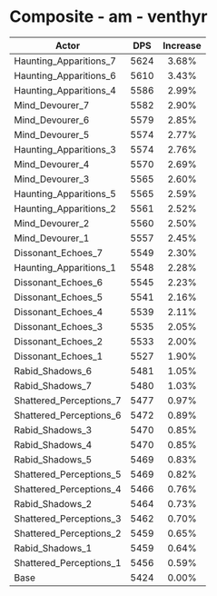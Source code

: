 # Composite - am - venthyr
| Actor | DPS | Increase |
|---|:---:|:---:|
|Haunting_Apparitions_7|5624|3.68%|
|Haunting_Apparitions_6|5610|3.43%|
|Haunting_Apparitions_4|5586|2.99%|
|Mind_Devourer_7|5582|2.90%|
|Mind_Devourer_6|5579|2.85%|
|Mind_Devourer_5|5574|2.77%|
|Haunting_Apparitions_3|5574|2.76%|
|Mind_Devourer_4|5570|2.69%|
|Mind_Devourer_3|5565|2.60%|
|Haunting_Apparitions_5|5565|2.59%|
|Haunting_Apparitions_2|5561|2.52%|
|Mind_Devourer_2|5560|2.50%|
|Mind_Devourer_1|5557|2.45%|
|Dissonant_Echoes_7|5549|2.30%|
|Haunting_Apparitions_1|5548|2.28%|
|Dissonant_Echoes_6|5545|2.23%|
|Dissonant_Echoes_5|5541|2.16%|
|Dissonant_Echoes_4|5539|2.11%|
|Dissonant_Echoes_3|5535|2.05%|
|Dissonant_Echoes_2|5533|2.00%|
|Dissonant_Echoes_1|5527|1.90%|
|Rabid_Shadows_6|5481|1.05%|
|Rabid_Shadows_7|5480|1.03%|
|Shattered_Perceptions_7|5477|0.97%|
|Shattered_Perceptions_6|5472|0.89%|
|Rabid_Shadows_3|5470|0.85%|
|Rabid_Shadows_4|5470|0.85%|
|Rabid_Shadows_5|5469|0.83%|
|Shattered_Perceptions_5|5469|0.82%|
|Shattered_Perceptions_4|5466|0.76%|
|Rabid_Shadows_2|5464|0.73%|
|Shattered_Perceptions_3|5462|0.70%|
|Shattered_Perceptions_2|5459|0.65%|
|Rabid_Shadows_1|5459|0.64%|
|Shattered_Perceptions_1|5456|0.59%|
|Base|5424|0.00%|

